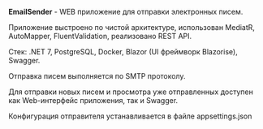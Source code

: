 **EmailSender** - WEB приложение для отправки электронных писем.

Приложение выстроено по чистой архитектуре, использован MediatR, AutoMapper, FluentValidation, реализовано REST API.

Стек: .NET 7, PostgreSQL, Docker, Blazor (UI фреймворк Blazorise), Swagger.

Отправка писем выполняется по SMTP протоколу.

Для отправки новых писем и просмотра уже отправленных доступен как Web-интерфейс приложения, так и Swagger.

Конфигурация отправителя устанавливается в файле appsettings.json
